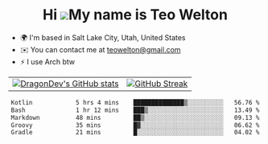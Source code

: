 <div align="center">
  
# Hi ![](https://user-images.githubusercontent.com/18350557/176309783-0785949b-9127-417c-8b55-ab5a4333674e.gif)My name is Teo Welton
</div>

*   🌍  I'm based in Salt Lake City, Utah, United States
*   ✉️  You can contact me at [teowelton@gmail.com](mailto:teowelton@gmail.com)
*   ⚡  I use Arch btw

<div align="center">

|||
|:-------------------------:|:-------------------------:|
| [![DragonDev's GitHub stats](https://github-readme-stats.vercel.app/api?username=DragonDev07&bg_color=1e1e2e&text_color=cdd6f4&icon_color=cba6f7&title_color=94e2d5)](https://github.com/DragonDev07) | [![GitHub Streak](https://streak-stats.demolab.com?user=DragonDev07&theme=catppuccin-mocha)](https://git.io/streak-stats) |

<!--START_SECTION:waka-->

```txt
Kotlin            5 hrs 4 mins    ██████████████▒░░░░░░░░░░   56.76 %
Bash              1 hr 12 mins    ███▒░░░░░░░░░░░░░░░░░░░░░   13.49 %
Markdown          48 mins         ██▒░░░░░░░░░░░░░░░░░░░░░░   09.13 %
Groovy            35 mins         █▓░░░░░░░░░░░░░░░░░░░░░░░   06.62 %
Gradle            21 mins         █░░░░░░░░░░░░░░░░░░░░░░░░   04.02 %
```

<!--END_SECTION:waka-->

</div>
